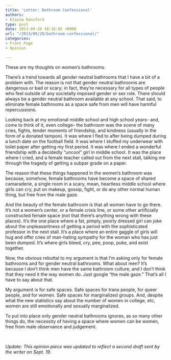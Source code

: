 ```yaml
---
title: 'Letter: Bathroom Confessional'
authors:
- Elaina Ransford
type: post
date: 2013-09-20 18:16:02 +0000
url: "/2013/09/20/bathroom-confessional/"
categories:
- Front Page
- Opinion

---
```

<p dir="ltr">
  These are my thoughts on women’s bathrooms.
</p>

There’s a trend towards all gender neutral bathrooms that I have a bit of a problem with. The reason is not that gender neutral bathrooms are dangerous or bad or scary; in fact, they’re necessary for all types of people who feel outside of any societally imposed gender or sex role. There should always be a gender neutral bathroom available at any school. That said, to eliminate female bathrooms as a space safe from men will have harmful repercussions.

Looking back at my emotional middle school and high school years&#8211; and, come to think of it, even college&#8211; the bathroom was the scene of many cries, fights, tender moments of friendship, and kindness (usually in the form of a donated tampon). It was where I fled to after being dumped during a lunch date on the football field. It was where I stuffed my underwear with toilet paper after getting my first period. It was where I ended a wonderful friendship with a decidedly “uncool” girl in middle school. It was the place where I cried, and a female teacher called out from the next stall, talking me through the tragedy of getting a subpar grade on a paper.

The reason that these things happened in the women’s bathroom was because, somehow, female bathrooms have become a space of shared camaraderie, a single room in a scary, mean, heartless middle school where girls can cry, put on makeup, gossip, fight, or do any other normal human thing, but free from the male gaze.

And the beauty of the female bathroom is that all women have to go there. It’s not a women’s center, or a female crisis line, or some other artificially constructed female space (not that there’s anything wrong with these places). It’s the one place where a fat, pimply, poorly dressed girl can joke about the unpleasantness of getting a period with the sophisticated professor in the next stall. It’s a place where an entire gaggle of girls will hug and offer cries of man-hating sympathy for the woman who has just been dumped. It’s where girls bleed, cry, pee, poop, puke, and exist together.

Now, the obvious rebuttal to my argument is that I’m asking only for female bathrooms and for gender neutral bathrooms. What about men? It’s because I don’t think men have the same bathroom culture, and I don’t think that they need it the way women do. Just google “the male gaze.” That’s all I have to say about that.

My argument is for safe spaces. Safe spaces for trans people, for queer people, and for women. Safe spaces for marginalized groups. And, despite what the new statistics say about the number of women in college, etc, women are still emotionally and sexually marginalized.

To put into place only gender neutral bathrooms ignores, as so many other things do, the necessity of having a space where women can be women, free from male observance and judgement. <b id="docs-internal-guid-60cbe1c8-523f-1206-a214-2510b43fceeb"></b>

&nbsp;

_Update: This opinion piece was updated to reflect a second draft sent by the writer on Sept. 19._